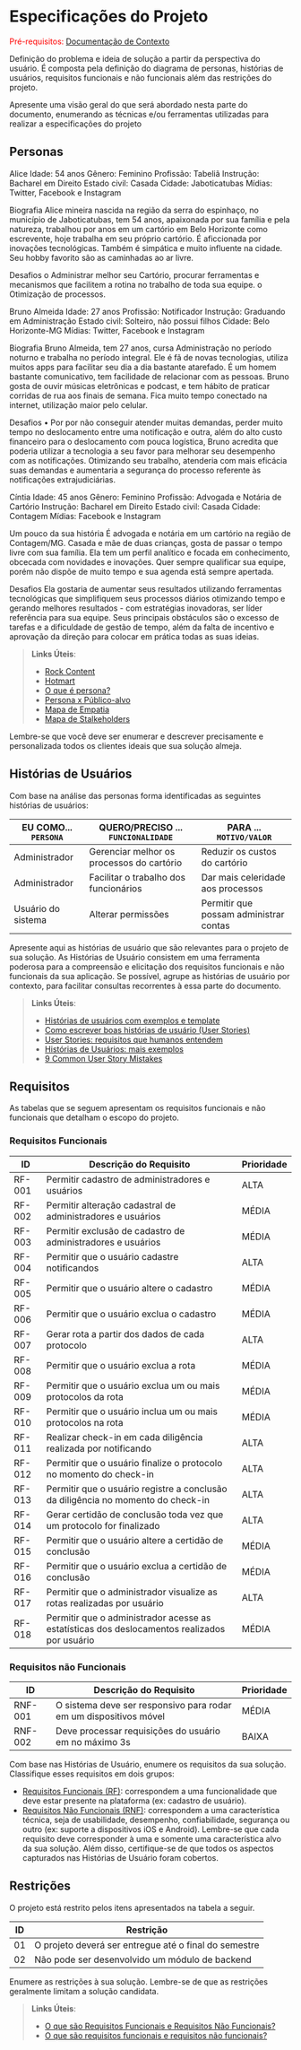 # Especificações do Projeto

<span style="color:red">Pré-requisitos: <a href="1-Documentação de Contexto.md"> Documentação de Contexto</a></span>

Definição do problema e ideia de solução a partir da perspectiva do usuário. É composta pela definição do  diagrama de personas, histórias de usuários, requisitos funcionais e não funcionais além das restrições do projeto.

Apresente uma visão geral do que será abordado nesta parte do documento, enumerando as técnicas e/ou ferramentas utilizadas para realizar a especificações do projeto

## Personas

Alice 
Idade: 54 anos
Gênero: Feminino 
Profissão: Tabeliã 
Instrução: Bacharel em Direito 
Estado civil: Casada 
Cidade: Jaboticatubas 
Mídias: Twitter, Facebook e Instagram  

Biografia
Alice mineira nascida na região da serra do espinhaço, no município de Jaboticatubas, tem 54 anos, apaixonada por sua família e pela natureza, trabalhou por anos em um cartório em Belo Horizonte como escrevente, hoje trabalha em seu próprio cartório. É aficcionada por inovações tecnológicas. Também é simpática e muito influente na cidade. Seu hobby favorito são as caminhadas ao ar livre.

Desafios 
o	Administrar melhor seu Cartório, procurar ferramentas e mecanismos que facilitem a rotina no trabalho de toda sua equipe. 
o	Otimização de processos. 


Bruno Almeida
Idade: 27 anos
Profissão: Notificador
Instrução: Graduando em Administração
Estado civil: Solteiro, não possui filhos
Cidade: Belo Horizonte-MG
Mídias: Twitter, Facebook e Instagram  

Biografia
Bruno Almeida, tem 27 anos, cursa Administração no período noturno e trabalha no período integral. Ele é fã de novas tecnologias, utiliza muitos apps para facilitar seu dia a dia bastante atarefado. É um homem bastante comunicativo, tem facilidade de relacionar com as pessoas. Bruno gosta de ouvir músicas eletrônicas e podcast, e tem hábito de praticar corridas de rua aos finais de semana. Fica muito tempo conectado na internet, utilização maior pelo celular.

Desafios
•	Por por não conseguir atender muitas demandas, perder muito tempo no deslocamento entre uma notificação e outra, além do alto custo financeiro para o deslocamento com pouca logística, Bruno acredita que poderia utilizar a tecnologia a seu favor para melhorar seu desempenho com as notificações. Otimizando seu trabalho, atenderia com mais eficácia suas demandas e aumentaria a segurança do processo referente às notificações extrajudiciárias.


Cíntia
Idade: 45 anos
Gênero: Feminino 
Profissão: Advogada e Notária de Cartório 
Instrução: Bacharel em Direito 
Estado civil: Casada 
Cidade: Contagem
Mídias: Facebook e Instagram  

Um pouco da sua história
É advogada e notária em um cartório na região de Contagem/MG. Casada e mãe de duas crianças, gosta de passar o tempo livre com sua família.
Ela tem um perfil analítico e focada em conhecimento, obcecada com novidades e inovações. Quer sempre qualificar sua equipe, porém não dispõe de muito tempo e sua agenda está sempre apertada.

Desafios 
Ela gostaria de aumentar seus resultados utilizando ferramentas tecnológicas que simplifiquem seus processos diários otimizando tempo e gerando melhores resultados - com estratégias inovadoras, ser líder referência para sua equipe.
Seus principais obstáculos são o excesso de tarefas e a dificuldade de gestão de tempo, além da falta de incentivo e aprovação da direção para colocar em prática todas as suas ideias.



> **Links Úteis**:
> - [Rock Content](https://rockcontent.com/blog/personas/)
> - [Hotmart](https://blog.hotmart.com/pt-br/como-criar-persona-negocio/)
> - [O que é persona?](https://resultadosdigitais.com.br/blog/persona-o-que-e/)
> - [Persona x Público-alvo](https://flammo.com.br/blog/persona-e-publico-alvo-qual-a-diferenca/)
> - [Mapa de Empatia](https://resultadosdigitais.com.br/blog/mapa-da-empatia/)
> - [Mapa de Stalkeholders](https://www.racecomunicacao.com.br/blog/como-fazer-o-mapeamento-de-stakeholders/)
>
Lembre-se que você deve ser enumerar e descrever precisamente e personalizada todos os clientes ideais que sua solução almeja.

## Histórias de Usuários

Com base na análise das personas forma identificadas as seguintes histórias de usuários:

|EU COMO... `PERSONA`| QUERO/PRECISO ... `FUNCIONALIDADE`       |PARA ... `MOTIVO/VALOR`                 |
|--------------------|------------------------------------------|----------------------------------------|
|Administrador       | Gerenciar melhor os processos do cartório|Reduzir os custos do cartório           |
|Administrador       | Facilitar o trabalho dos funcionários    |Dar mais celeridade aos processos       |
|Usuário do sistema  | Alterar permissões                       | Permitir que possam administrar contas |

Apresente aqui as histórias de usuário que são relevantes para o projeto de sua solução. As Histórias de Usuário consistem em uma ferramenta poderosa para a compreensão e elicitação dos requisitos funcionais e não funcionais da sua aplicação. Se possível, agrupe as histórias de usuário por contexto, para facilitar consultas recorrentes à essa parte do documento.

> **Links Úteis**:
> - [Histórias de usuários com exemplos e template](https://www.atlassian.com/br/agile/project-management/user-stories)
> - [Como escrever boas histórias de usuário (User Stories)](https://medium.com/vertice/como-escrever-boas-users-stories-hist%C3%B3rias-de-usu%C3%A1rios-b29c75043fac)
> - [User Stories: requisitos que humanos entendem](https://www.luiztools.com.br/post/user-stories-descricao-de-requisitos-que-humanos-entendem/)
> - [Histórias de Usuários: mais exemplos](https://www.reqview.com/doc/user-stories-example.html)
> - [9 Common User Story Mistakes](https://airfocus.com/blog/user-story-mistakes/)

## Requisitos

As tabelas que se seguem apresentam os requisitos funcionais e não funcionais que detalham o escopo do projeto.

### Requisitos Funcionais

|ID    | Descrição do Requisito  | Prioridade |
|------|-----------------------------------------|----|
|RF-001| Permitir cadastro de administradores e usuários | ALTA |
|RF-002| Permitir alteração cadastral de administradores e usuários | MÉDIA |
|RF-003| Permitir exclusão de cadastro de administradores e usuários | MÉDIA |
|RF-004| Permitir que o usuário cadastre notificandos | ALTA | 
|RF-005| Permitir que o usuário altere o cadastro  | MÉDIA |
|RF-006| Permitir que o usuário exclua o cadastro  | MÉDIA |
|RF-007| Gerar rota a partir dos dados de cada protocolo | ALTA |
|RF-008| Permitir que o usuário exclua a rota | MÉDIA |
|RF-009| Permitir que o usuário exclua um ou mais protocolos da rota | MÉDIA |
|RF-010| Permitir que o usuário inclua um ou mais protocolos na rota | MÉDIA |
|RF-011| Realizar check-in em cada diligência realizada por notificando | ALTA |
|RF-012| Permitir que o usuário finalize o protocolo no momento do check-in | ALTA |
|RF-013| Permitir que o usuário registre a conclusão da diligência no momento do check-in | ALTA |
|RF-014| Gerar certidão de conclusão toda vez que um protocolo for finalizado | ALTA |
|RF-015| Permitir que o usuário altere a certidão de conclusão | MÉDIA |
|RF-016| Permitir que o usuário exclua a certidão de conclusão | MÉDIA |
|RF-017| Permitir que o administrador visualize as rotas realizadas por usuário | ALTA |
|RF-018| Permitir que o administrador acesse as estatísticas dos deslocamentos realizados por usuário | MÉDIA |




### Requisitos não Funcionais

|ID     | Descrição do Requisito  |Prioridade |
|-------|-------------------------|----|
|RNF-001| O sistema deve ser responsivo para rodar em um dispositivos móvel | MÉDIA | 
|RNF-002| Deve processar requisições do usuário em no máximo 3s |  BAIXA | 

Com base nas Histórias de Usuário, enumere os requisitos da sua solução. Classifique esses requisitos em dois grupos:

- [Requisitos Funcionais
 (RF)](https://pt.wikipedia.org/wiki/Requisito_funcional):
 correspondem a uma funcionalidade que deve estar presente na
  plataforma (ex: cadastro de usuário).
- [Requisitos Não Funcionais
  (RNF)](https://pt.wikipedia.org/wiki/Requisito_n%C3%A3o_funcional):
  correspondem a uma característica técnica, seja de usabilidade,
  desempenho, confiabilidade, segurança ou outro (ex: suporte a
  dispositivos iOS e Android).
Lembre-se que cada requisito deve corresponder à uma e somente uma
característica alvo da sua solução. Além disso, certifique-se de que
todos os aspectos capturados nas Histórias de Usuário foram cobertos.

## Restrições

O projeto está restrito pelos itens apresentados na tabela a seguir.

|ID| Restrição                                             |
|--|-------------------------------------------------------|
|01| O projeto deverá ser entregue até o final do semestre |
|02| Não pode ser desenvolvido um módulo de backend        |


Enumere as restrições à sua solução. Lembre-se de que as restrições geralmente limitam a solução candidata.

> **Links Úteis**:
> - [O que são Requisitos Funcionais e Requisitos Não Funcionais?](https://codificar.com.br/requisitos-funcionais-nao-funcionais/)
> - [O que são requisitos funcionais e requisitos não funcionais?](https://analisederequisitos.com.br/requisitos-funcionais-e-requisitos-nao-funcionais-o-que-sao/)
